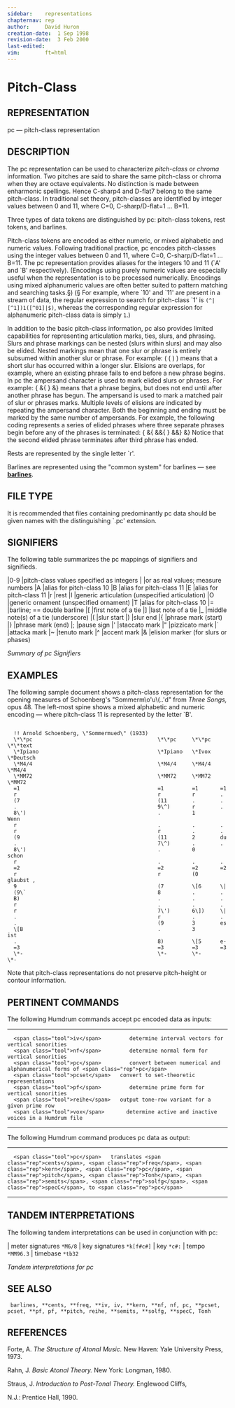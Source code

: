 ```yaml
---
sidebar:	representations
chapternav:	rep
author:		David Huron
creation-date:	1 Sep 1998
revision-date:	3 Feb 2000
last-edited:	
vim:		ft=html
---
```



Pitch-Class
======================================

## REPRESENTATION ##

 <span class="rep">pc</span> &mdash; pitch-class representation

## DESCRIPTION ##

 The <span class="rep">pc</span> representation can be used to characterize
 *pitch-class* or *chroma* information. Two pitches are said to share
 the same pitch-class or chroma when they are octave equivalents. No
 distinction is made between enharmonic spellings. Hence C-sharp4 and
 D-flat7 belong to the same pitch-class. In traditional set theory,
 pitch-classes are identified by integer values between 0 and 11, where
 C=0, C-sharp/D-flat=1 \... B=11.

 Three types of data tokens are distinguished by <span class="rep">pc</span>:
 pitch-class tokens, rest tokens, and barlines.

 Pitch-class tokens are encoded as either numeric, or mixed alphabetic
 and numeric values. Following traditional practice, <span class="rep">pc</span> encodes
 pitch-classes using the integer values between 0 and 11, where C=0,
 C-sharp/D-flat=1 \... B=11. The <span class="rep">pc</span> representation provides
 aliases for the integers 10 and 11 (\`A\' and \`B\' respectively).
 (Encodings using purely numeric values are especially useful when the
 representation is to be processed numerically. Encodings using mixed
 alphanumeric values are often better suited to pattern matching and
 searching tasks.§) (§ For example, where \`10\' and \`11\' are present
 in a stream of data, the regular expression to search for pitch-class
 \`1\' is `(^|[^1])1([^01]|$)`, whereas the corresponding regular
 expression for alphanumeric pitch-class data is simply `1`.)

 In addition to the basic pitch-class information, <span class="rep">pc</span> also
 provides limited capabilities for representing articulation marks,
 ties, slurs, and phrasing. Slurs and phrase markings can be nested
 (slurs within slurs) and may also be elided. Nested markings mean that
 one slur or phrase is entirely subsumed within another slur or phrase.
 For example: ( ( ) ) means that a short slur has occurred within a
 longer slur. Elisions are overlaps, for example, where an existing
 phrase fails to end before a new phrase begins. In <span class="rep">pc</span> the
 ampersand character is used to mark elided slurs or phrases. For
 example: { &{ } &} means that a phrase begins, but does not end until
 after another phrase has begun. The ampersand is used to mark a
 matched pair of slur or phrases marks. Multiple levels of elisions are
 indicated by repeating the ampersand character. Both the beginning and
 ending must be marked by the same number of ampersands. For example,
 the following coding represents a series of elided phrases where three
 separate phrases begin before any of the phrases is terminated: { &{
 &&{ } &&} &} Notice that the second elided phrase terminates after
 third phrase has ended.

 Rests are represented by the single letter \`r\'.

 Barlines are represented using the \"common system\" for barlines &mdash;
 see [**barlines**](barlines.rep.html).

## FILE TYPE ##

 It is recommended that files containing predominantly <span class="rep">pc</span> data
 should be given names with the distinguishing \`.pc\' extension.

## SIGNIFIERS ##

 The following table summarizes the <span class="rep">pc</span> mappings of signifiers
 and signifieds.

   |0-9   |pitch-class values specified as integers
   |      |or as real values; measure numbers
   |A     |alias for pitch-class 10
   |B     |alias for pitch-class 11
   |E     |alias for pitch-class 11
   |r     |rest
   |I     |generic articulation (unspecified articulation)
   |O     |generic ornament (unspecified ornament)
   |T     |alias for pitch-class 10
   |=     |barline; == double barline
   |\[    |first note of a tie
   |\]    |last note of a tie
   |\_    |middle note(s) of a tie (underscore)
   |(     |slur start
   |)     |slur end
   |{     |phrase mark (start)
   |}     |phrase mark (end)
   |;     |pause sign
   |\'    |staccato mark
   |\"    |pizzicato mark
   |\`    |attacka mark
   |\~    |tenuto mark
   |\^    |accent mark
   |&     |elision marker (for slurs or phases)

 *Summary of <span class="rep">pc</span> Signifiers*

## EXAMPLES ##

 The following sample document shows a pitch-class representation for
 the opening measures of Schoenberg's \"Sommerm\\o'u\\(..\'d\" from
 *Three Songs,* opus 48. The left-most spine shows a mixed alphabetic
 and numeric encoding &mdash; where pitch-class 11 is represented by the
 letter \`B\'.

 ```

   !! Arnold Schoenberg, \"Sommermued\" (1933)                       
   \*\*pc                                        \*\*pc     \*\*pc   \*\*text
   \*Ipiano                                      \*Ipiano   \*Ivox   \*Deutsch
   \*M4/4                                        \*M4/4     \*M4/4   \*M4/4
   \*MM72                                        \*MM72     \*MM72   \*MM72
   =1                                            =1         =1       =1
   r                                             r          r        .
   (7                                            (11        .        .
   .                                             9\^)       r        .
   8\')                                          .          1        Wenn
   r                                             .          .        .
   r                                             r          .        .
   (9                                            (11        2        du
   .                                             7\^)       .        .
   8\')                                          .          0        schon
   r                                             .          .        .
   =2                                            =2         =2       =2
   r                                             r          (0       glaubst ,
   9                                             (7         \[6      \|
   (9\`                                          8          .        .
   B)                                            .          .        .
   r                                             .          .        .
   r                                             7\')       6\])     \|
   .                                             r          .        .
   .                                             (9         3        es
   \[B                                           .          3        ist
   .                                             8)         \[5      e-
   =3                                            =3         =3       =3
   \*-                                           \*-        \*-      \*-
```

 Note that pitch-class representations do not preserve pitch-height or
 contour information.

## PERTINENT COMMANDS ##

 The following Humdrum commands accept <span class="rep">pc</span> encoded data as
 inputs:

   -- ------------------------------------- ------------------------------------------------------------------
      <span class="tool">iv</span>         determine interval vectors for vertical sonorities
      <span class="tool">nf</span>         determine normal form for vertical sonorities
      <span class="tool">pc</span>         convert between numerical and alphanumerical forms of <span class="rep">pc</span>
      <span class="tool">pcset</span>   convert to set-theoretic representations
      <span class="tool">pf</span>         determine prime form for vertical sonorities
      <span class="tool">reihe</span>   output tone-row variant for a given prime row
      <span class="tool">vox</span>       determine active and inactive voices in a Humdrum file
                                            
   -- ------------------------------------- ------------------------------------------------------------------

 The following Humdrum command produces <span class="rep">pc</span> data as output:

   -- ------------------------------- ------------------------------------------------------------------------------------------------------------------------------------------------------------
      <span class="tool">pc</span>   translates <span class="rep">cents</span>, <span class="rep">freq</span>, <span class="rep">kern</span>, <span class="rep">pc</span>, <span class="rep">pitch</span>, <span class="rep">Tonh</span>, <span class="rep">semits</span>, <span class="rep">solfg</span>, <span class="rep">specC</span>, to <span class="rep">pc</span>
   -- ------------------------------- ------------------------------------------------------------------------------------------------------------------------------------------------------------

## TANDEM INTERPRETATIONS ##

 The following tandem interpretations can be used in conjunction with
 <span class="rep">pc</span>:

 |  meter signatures   `*M6/8`
 |  key signatures     `*k[f#c#]`
 |  key                `*c#:`
 |  tempo              `*MM96.3`
 |  timebase           `*tb32`

 *Tandem interpretations for <span class="rep">pc</span>*

## SEE ALSO ##

 ` barlines, **cents, **freq, **iv, iv, **kern, **nf, nf, pc, **pcset, pcset, **pf, pf, **pitch, reihe, **semits, **solfg, **specC, Tonh`

## REFERENCES ##

 Forte, A. *The Structure of Atonal Music.* New Haven: Yale University
 Press, 1973.

 Rahn, J. *Basic Atonal Theory.* New York: Longman, 1980.

 Straus, J. *Introduction to Post-Tonal Theory.* Englewood Cliffs,


 N.J.: Prentice Hall, 1990.

